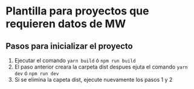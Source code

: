 # Plantilla para proyectos que requieren datos de MW

## Pasos para inicializar el proyecto
1. Ejecutar el comando ```yarn build``` ó ```npm run build```
2. El paso anterior creara la carpeta dist despues ejuta el comando ```yarn dev``` ó ```npm run dev```
3. Si se elimina la capeta dist, ejecute nuevamente los pasos 1 y 2


